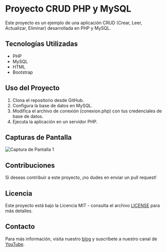 # Proyecto CRUD PHP y MySQL

Este proyecto es un ejemplo de una aplicación CRUD (Crear, Leer, Actualizar, Eliminar) desarrollada en PHP y MySQL.

## Tecnologías Utilizadas

- PHP
- MySQL
- HTML
- Bootstrap

## Uso del Proyecto

1. Clona el repositorio desde GitHub.
2. Configura la base de datos en MySQL.
3. Modifica el archivo de conexión (conexion.php) con tus credenciales de base de datos.
4. Ejecuta la aplicación en un servidor PHP.

## Capturas de Pantalla

![Captura de Pantalla 1](screenshots/screenshot1.png)
<!-- Puedes agregar más capturas de pantalla según sea necesario -->

## Contribuciones

Si deseas contribuir a este proyecto, ¡no dudes en enviar un pull request!

## Licencia

Este proyecto está bajo la Licencia MIT - consulta el archivo [LICENSE](LICENSE) para más detalles.

## Contacto

Para más información, visita nuestro [blog](https://advisertecnology.com/) y suscríbete a nuestro canal de [YouTube](https://www.youtube.com/channel/UCSob-3E5z4IHtMF5B4bN-FA).
